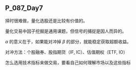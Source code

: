 ## P_087_Day7



择时很难做，量化选股还是比较有价值的。



量化交易中因子挖掘是通用课题，但信号的捕捉是因人而异的。



$\alpha$ 的意义在于，如果能对冲掉 $\beta$ 的部分，就能稳定获取超额收益。

对冲方法：个股融券、股指期货（IF, IC）、估值期权（ETF, IO）



怎么选用技术指标来做交易，要看自己如何理解市场以及这些指标
